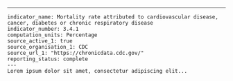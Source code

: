---
    indicator_name: Mortality rate attributed to cardiovascular disease, cancer, diabetes or chronic respiratory disease
    indicator_number: 3.4.1
    computation_units: Percentage
    source_active_1: true
    source_organisation_1: CDC
    source_url_1: "https://chronicdata.cdc.gov/"
    reporting_status: complete
    ---
    Lorem ipsum dolor sit amet, consectetur adipiscing elit...
